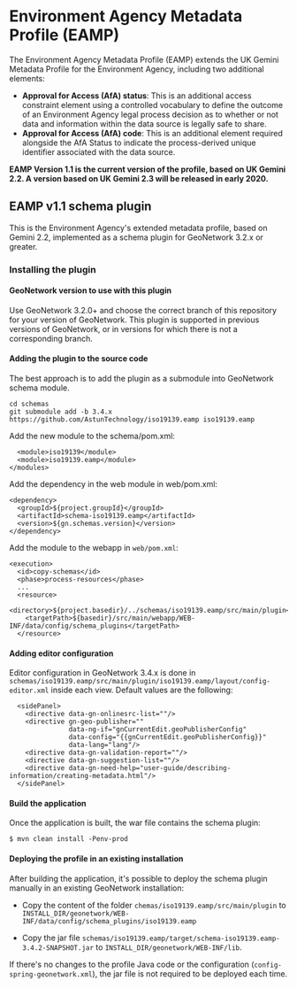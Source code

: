 # Environment Agency Metadata Profile (EAMP)

The Environment Agency Metadata Profile (EAMP) extends the UK Gemini Metadata Profile for the Environment Agency, including two additional elements:

 * **Approval for Access (AfA) status**: This is an additional access constraint element using a controlled vocabulary to define 
the outcome of an Environment Agency legal process decision as to whether or not data and information within the data source is legally safe to share.
 * **Approval for Access (AfA) code**: This is an additional element required alongside the AfA Status to indicate the process-derived unique identifier associated with the data source.
 
**EAMP Version 1.1 is the current version of the profile, based on UK Gemini 2.2. A version based on UK Gemini 2.3 will be released in early 2020.**

## EAMP v1.1 schema plugin

This is the Environment Agency's extended metadata profile, based on Gemini 2.2, implemented as a schema plugin for GeoNetwork 3.2.x or greater.

### Installing the plugin

#### GeoNetwork version to use with this plugin

Use GeoNetwork 3.2.0+ and choose the correct branch of this repository for your version of GeoNetwork.
This plugin is supported in previous versions of GeoNetwork, or in versions for which there is not a corresponding branch.

#### Adding the plugin to the source code

The best approach is to add the plugin as a submodule into GeoNetwork schema module.

```
cd schemas
git submodule add -b 3.4.x https://github.com/AstunTechnology/iso19139.eamp iso19139.eamp
```

Add the new module to the schema/pom.xml:

```
  <module>iso19139</module>
  <module>iso19139.eamp</module>
</modules>
```

Add the dependency in the web module in web/pom.xml:

```
<dependency>
  <groupId>${project.groupId}</groupId>
  <artifactId>schema-iso19139.eamp</artifactId>
  <version>${gn.schemas.version}</version>
</dependency>
```

Add the module to the webapp in `web/pom.xml`:

```
<execution>
  <id>copy-schemas</id>
  <phase>process-resources</phase>
  ...
  <resource>
    <directory>${project.basedir}/../schemas/iso19139.eamp/src/main/plugin</directory>
    <targetPath>${basedir}/src/main/webapp/WEB-INF/data/config/schema_plugins</targetPath>
  </resource>
```
#### Adding editor configuration

Editor configuration in GeoNetwork 3.4.x is done in `schemas/iso19139.eamp/src/main/plugin/iso19139.eamp/layout/config-editor.xml` inside each view. Default values are the following:

      <sidePanel>
        <directive data-gn-onlinesrc-list=""/>
        <directive gn-geo-publisher=""
                   data-ng-if="gnCurrentEdit.geoPublisherConfig"
                   data-config="{{gnCurrentEdit.geoPublisherConfig}}"
                   data-lang="lang"/>
        <directive data-gn-validation-report=""/>
        <directive data-gn-suggestion-list=""/>
        <directive data-gn-need-help="user-guide/describing-information/creating-metadata.html"/>
      </sidePanel>
      
#### Build the application 

Once the application is built, the war file contains the schema plugin:

```
$ mvn clean install -Penv-prod
```

#### Deploying the profile in an existing installation

After building the application, it's possible to deploy the schema plugin manually in an existing GeoNetwork installation:

- Copy the content of the folder `chemas/iso19139.eamp/src/main/plugin` to `INSTALL_DIR/geonetwork/WEB-INF/data/config/schema_plugins/iso19139.eamp `

- Copy the jar file `schemas/iso19139.eamp/target/schema-iso19139.eamp-3.4.2-SNAPSHOT.jar` to `INSTALL_DIR/geonetwork/WEB-INF/lib`.

If there's no changes to the profile Java code or the configuration (`config-spring-geonetwork.xml`), the jar file is not required to be deployed each time.
